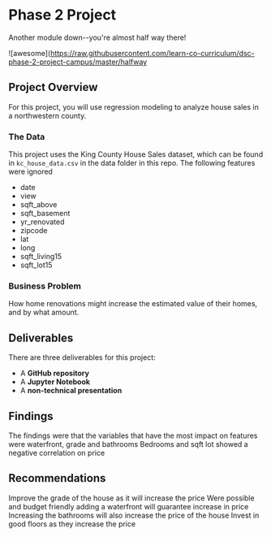 # Phase 2 Project

Another module down--you're almost half way there!

![awesome](https://raw.githubusercontent.com/learn-co-curriculum/dsc-phase-2-project-campus/master/halfway
## Project Overview

For this project, you will use regression modeling to analyze house sales in a northwestern county.

### The Data

This project uses the King County House Sales dataset, which can be found in  `kc_house_data.csv` in the data folder in this repo. 
The following features were ignored

* date
* view
* sqft_above
* sqft_basement
* yr_renovated
* zipcode
* lat
* long
* sqft_living15
* sqft_lot15

### Business Problem

How home renovations might increase the estimated value of their homes, and by what amount.

## Deliverables

There are three deliverables for this project:

* A **GitHub repository**
* A **Jupyter Notebook**
* A **non-technical presentation**

## Findings
The findings were that the variables that have the most impact on features were waterfront, grade and bathrooms
Bedrooms and sqft lot showed a negative correlation on price

## Recommendations
Improve the grade of the house as it will increase the price
Were possible and budget friendly adding a waterfront will guarantee increase in price
Increasing the bathrooms will also increase the price of the house
Invest in good floors as they increase the price


